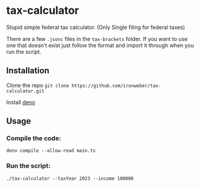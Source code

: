 # tax-calculator
Stupid simple federal tax calculator. (Only Single filing for federal taxes)

There are a few `.jsonc` files in the `tax-brackets` folder. If you want to use one that doesn't exist just follow the format and import it through when you run the script. 

## Installation
Clone the repo `git clone https://github.com/ironweber/tax-calculator.git`

Install [deno](https://docs.deno.com/runtime/getting_started/installation/)

## Usage

### Compile the code:
```
deno compile --allow-read main.ts
```

### Run the script:
```
./tax-calculator --taxYear 2023 --income 100000
````

